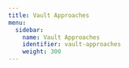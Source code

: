 ```yaml
---
title: Vault Approaches
menu:
  sidebar:
    name: Vault Approaches
    identifier: vault-approaches
    weight: 300
---
```

